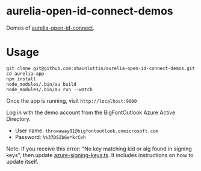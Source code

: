 # aurelia-open-id-connect-demos

Demos of [aurelia-open-id-connect](https://github.com/shaunluttin/aurelia-open-id-connect).

# Usage

    git clone git@github.com:shaunluttin/aurelia-open-id-connect-demos.git
    cd aurelia-app
    npm install
    node_modules/.bin/au build
    node_modules/.bin/au run --watch

Once the app is running, visit `http://localhost:9000`

Log in with the demo account from the BigFontOutlook Azure Active Directory.

* User name: `throwaway01@bigfontoutlook.onmicrosoft.com`
* Password: `%%37DSIbGe*krCeh`

Note: If you receive this error: "No key matching kid or alg found in signing keys", then update [azure-signing-keys.ts](aurelia-app/src/azure-signing-keys.ts). It includes instructions on how to update itself.
